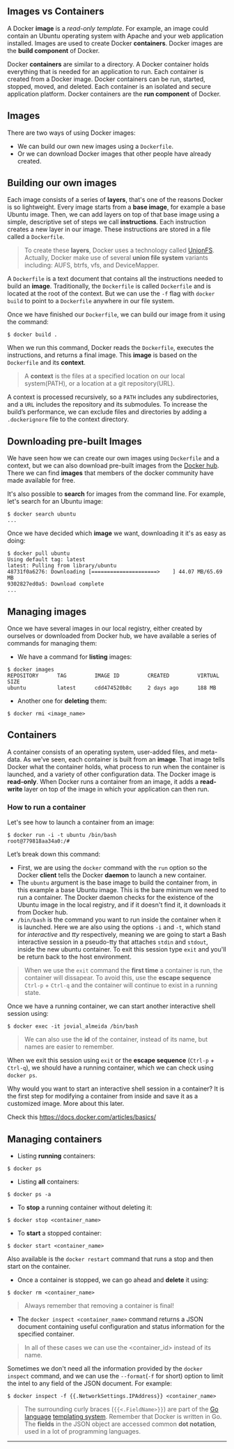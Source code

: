 ## Images vs Containers
A Docker **image** is a *read-only template*. For example, an image could contain an Ubuntu operating system with Apache and your web application installed. Images are used to create Docker **containers**. Docker images are the **build component** of Docker.

Docker **containers** are similar to a directory. A Docker container holds everything that is needed for an application to run. Each container is created from a Docker image. Docker containers can be run, started, stopped, moved, and deleted. Each container is an isolated and secure application platform. Docker containers are the **run component** of Docker.

## Images
There are two ways of using Docker images:

* We can build our own new images using a `Dockerfile`.
* Or we can download Docker images that other people have already created.

## Building our own images
Each image consists of a series of **layers**, that's one of the reasons Docker is so lightweight. Every image starts from a **base image**, for example a base Ubuntu image. Then, we can add layers on top of that base image using a simple, descriptive set of steps we call **instructions**. Each instruction creates a new layer in our image. These instructions are stored in a file called a `Dockerfile`.

> To create these **layers**, Docker uses a technology called [UnionFS][1]. Actually, Docker make use of several **union file system** variants including: AUFS, btrfs, vfs, and DeviceMapper.

A `Dockerfile` is a text document that contains all the instructions needed to build an **image**. Traditionally, the `Dockerfile` is called `Dockerfile` and is located at the root of the context. But we can use the `-f` flag with `docker build` to point to a `Dockerfile` anywhere in our file system.

Once we have finished our `Dockerfile`, we can build our image from it using the command:

```
$ docker build .
```
When we run this command, Docker reads the `Dockerfile`, executes the instructions, and returns a final image. This **image** is based on the `Dockerfile` and its **context**.

> A **context** is the files at a specified location on our local system(PATH), or a location at a git repository(URL).

A context is processed recursively, so a `PATH` includes any subdirectories, and a `URL` includes the repository and its submodules. To increase the build’s performance, we can exclude files and directories by adding a `.dockerignore` file to the context directory.

## Downloading pre-built Images
We have seen how we can create our own images using `Dockerfile` and a context, but we can also download pre-built images from the [Docker hub][2]. There we can find **images** that members of the docker community have made available for free.

It's also possible to **search** for images from the command line. For example, let's search for an Ubuntu image:

```
$ docker search ubuntu
...
```

Once we have decided which **image** we want, downloading it it's as easy as doing:
```
$ docker pull ubuntu
Using default tag: latest
latest: Pulling from library/ubuntu
48731f0a6276: Downloading [=====================>    ] 44.07 MB/65.69 MB
9302827ed0a5: Download complete
...
```

## Managing images
Once we have several images in our local registry, either created by ourselves or downloaded from Docker hub, we have available a series of commands for managing them:

* We have a command for **listing** images:
```
$ docker images
REPOSITORY      TAG         IMAGE ID         CREATED         VIRTUAL SIZE
ubuntu          latest      cdd474520b8c     2 days ago      188 MB
```

* Another one for **deleting** them:
```
$ docker rmi <image_name>
```

## Containers
A container consists of an operating system, user-added files, and meta-data. As we’ve seen, each container is built from an **image**. That image tells Docker what the container holds, what process to run when the container is launched, and a variety of other configuration data. The Docker image is **read-only**. When Docker runs a container from an image, it adds a **read-write** layer on top of the image in which your application can then run.

### How to run a container
Let's see how to launch a container from an image:

```
$ docker run -i -t ubuntu /bin/bash
root@779818aa34a0:/#
```
Let’s break down this command:
* First, we are using the `docker` command with the `run` option so the Docker **client** tells the Docker **daemon** to launch a new container.
* The `ubuntu` argument is the base image to build the container from, in this example a base Ubuntu image. This is the bare minimum we need to run a container.
The Docker daemon checks for the existence of the Ubuntu image in the local registry, and if it doesn't find it, it downloads it from Docker hub.
* `/bin/bash` is the command you want to run inside the container when it is launched. Here we are also using the options `-i` and `-t`, which stand for *interactive* and *tty* respectively, meaning we are going to start a Bash interactive session in a pseudo-tty that attaches `stdin` and `stdout`, inside the new ubuntu container. To exit this session type `exit` and you'll be return back to the host environment.

> When we use the `exit` command the **first time** a container is run, the container will dissapear. To avoid this, use the **escape sequence** `Ctrl-p` + `Ctrl-q` and the container will continue to exist in a running state.


Once we have a running container, we can start another interactive shell session using:

```
$ docker exec -it jovial_almeida /bin/bash
```

> We can also use the **id** of the container, instead of its name, but names are easier to  remember.

When we exit this session using `exit` or the **escape sequence** (`Ctrl-p` + `Ctrl-q`), we should have a running container, which we can check using `docker ps`.

Why would you want to start an interactive shell session in a container? It is the first step for modifying a container from inside and save it as a customized image. More about this later.

Check this https://docs.docker.com/articles/basics/


## Managing containers
* Listing **running** containers:
```
$ docker ps
```

* Listing **all** containers:
```
$ docker ps -a
```

* To **stop** a running container without deleting it:
```
$ docker stop <container_name>
```

* To **start** a stopped container:
```
$ docker start <container_name>
```
Also available is the `docker restart` command that runs a stop and then start on the container.

* Once a container is stopped, we can go ahead and **delete** it using:
```
$ docker rm <container_name>
```

>  Always remember that removing a container is final!

* The `docker inspect <container_name>` command returns a JSON document containing useful configuration and status information for the specified container.

> In all of these cases we can use the <container_id> instead of its name.

Sometimes we don't need all the information provided by the `docker inspect` command, and we can use the `--format`(`-f` for short) option to limit the intel to any field of the JSON document. For example:

```
$ docker inspect -f {{.NetworkSettings.IPAddress}} <container_name>
```

> The surrounding curly braces (`{{<.FieldName>}}`) are part of the [Go language][3] [templating system][4]. Remember that Docker is written in Go. The **fields** in the JSON object are accessed common **dot notation**, used in a lot of programming languages.


---
[1]: https://en.wikipedia.org/wiki/UnionFS
[2]: https://hub.docker.com/
[3]: https://golang.org/
[4]: https://golang.org/pkg/text/template/
